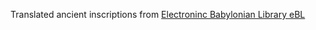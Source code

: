 Translated ancient inscriptions from [Electroninc Babylonian Library eBL](https://www.ebl.lmu.de/fragmentarium)
